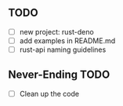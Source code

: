 ## TODO

- [ ] new project: rust-deno
- [ ] add examples in README.md
- [ ] rust-api naming guidelines

## Never-Ending TODO

- [ ] Clean up the code
